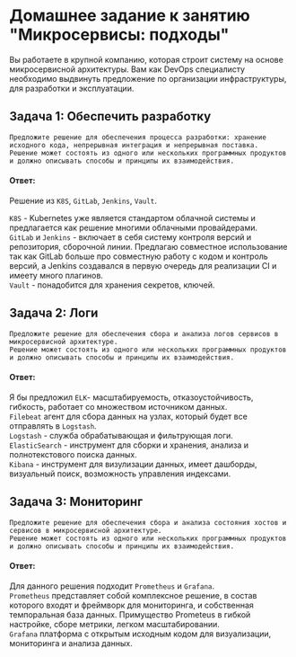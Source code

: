 # Домашнее задание к занятию "Микросервисы: подходы"

Вы работаете в крупной компанию, которая строит систему на основе микросервисной архитектуры.
Вам как DevOps специалисту необходимо выдвинуть предложение по организации инфраструктуры, для разработки и эксплуатации.


## Задача 1: Обеспечить разработку
```
Предложите решение для обеспечения процесса разработки: хранение исходного кода, непрерывная интеграция и непрерывная поставка. 
Решение может состоять из одного или нескольких программных продуктов и должно описывать способы и принципы их взаимодействия.
```
#### Ответ:  
Решение из `K8S`, `GitLab`, `Jenkins`, `Vault`.  

`K8S` - Kubernetes уже является стандартом облачной системы и предлагается как решение многими облачными провайдерами.  
`GitLab` и `Jenkins` - включает в себя систему контроля версий и репозитория, сборочной линии. Предлагаю совместное использование так как GitLab больше про совместную работу с кодом и контроль версий, а Jenkins создавался в первую очередь для реализации CI и имеету много плагинов.  
`Vault` - понадобится для хранения секретов, ключей. 

## Задача 2: Логи
```
Предложите решение для обеспечения сбора и анализа логов сервисов в микросервисной архитектуре.
Решение может состоять из одного или нескольких программных продуктов и должно описывать способы и принципы их взаимодействия.
```
#### Ответ:
Я бы предложил `ELK`- масштабируемость, отказоустойчивость, гибкость, работает со множеством источником данных.  
`Filebeat` агент для сбора данных на узлах, который будет все отправлять в `Logstash`.  
`Logstash` - служба обрабатывающая и фильтрующая логи.   
`ElasticSearch` - инструмент для сборки и хранения, анализа и полнотекстового поиска данных.  
`Kibana` - инструмент для визулизации данных, имеет дашборды, визуальный поиск, возможность управления индексами.   

## Задача 3: Мониторинг
```
Предложите решение для обеспечения сбора и анализа состояния хостов и сервисов в микросервисной архитектуре.
Решение может состоять из одного или нескольких программных продуктов и должно описывать способы и принципы их взаимодействия.
```
#### Ответ:
Для данного решения подходит `Prometheus` и `Grafana`.  
`Prometheus` представляет собой комплексное решение, в состав которого входят и фреймворк для мониторинга, и собственная темпоральная база данных. Примущество Prometeus в гибкой настройке, сборе метрики, легком масштабировании.  
`Grafana` платформа с открытым исходным кодом для визуализации, мониторинга и анализа данных.
